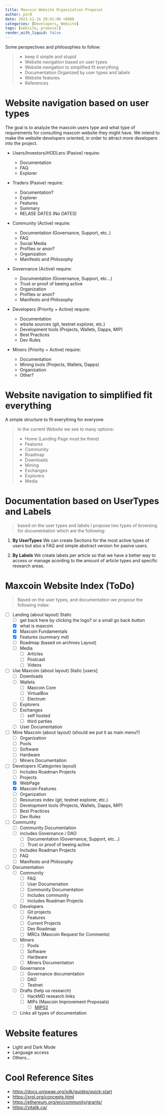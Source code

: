 ```yaml
---
title: Maxcoin Website Organization Proposal
author: p1r0
date: 2021-11-16 20:41:00 +0800
categories: [Developers, Website]
tags: [website, proposal]
render_with_liquid: false
---
```

Some perspectives and philosophies to follow: 

> * keep it simple and stupid
> * Website navigation based on user types
> * Website navigation to simplified fit everything
> * Documentation Organized by user types and labels
> * Website features
> * References

# Website navigation based on user types

The goal is to analyze the maxcoin users type and what type of requirements for consulting maxcoin website they might have. We intend to make the website developers oriented, in order to attract more developers into the project.

* Users/Investors/HODLers (Pasive)
    require: 
    * Documentation
    * FAQ
    * Explorer

* Traders (Pasive)
    require: 
    * Documentation?
    * Explorer
    * Features
    * Summary
    * RELASE DATES (No DATES)

* Community (Active)
    require: 
    * Documentation (Governance, Support, etc..)
    * FAQ
    * Social Media
    * Profiles or anon?
    * Organization
    * Manifesto and Philosophy

* Governance (Active)
  require: 
    * Documentation (Governance, Support, etc...)
    * Trust or proof of beeing active
    * Organization
    * Profiles or anon?
    * Manifesto and Philosophy

* Developers (Priority + Active)
    require: 
    * Documentation
    * wbsite sources (git, testnet explorer, etc.)
    * Development tools (Projects, Wallets, Dapps, MIP)
    * Best Practices
    * Dev Rules
* Miners (Priority + Active)
    require: 
    * Documentation
    * Mining tools (Projects, Wallets, Dapps)
    * Organization
    * Other?

# Website navigation to simplified fit everything 

A simple structure to fit everything for everyone 

> In the current Website we see to many options:
> * Home (Landing Page must be there)
> * Features
> * Community
> * Roadmap
> * Downloads
> * Mining 
> * Exchanges 
> * Explorers
> * Media

# Documentation based on UserTypes and Labels

> based on the user types and labels I propose two types of browsing for documentation which are the following:

1. **By UserTypes**
   We can create Sections for the most active types of users but also a FAQ and simple abstract version for pasive users.

2. **By Labels**
   We create labels per article so that we have a better way to access or manage acording to the amount of article types and specific research areas.

# Maxcoin Website Index (ToDo)
> Based on the user types, and documentation we propose the following index:

- [ ] Landing (about layout) Static
    - [ ] get back  here by clicking the logo? or a small go back button
    - [x] what is maxcoin
    - [x] Maxcoin Fundamentals
    - [x] Features (summary md)
    - [ ] Roadmap (based on archives Layout)
    - [ ] Media
        - [ ] Articles
        - [ ] Postcast
        - [ ] Videos
- [ ] Use Maxcoin (about layout) Static [users]
    - [ ] Downloads
    - [ ] Wallets
        - [ ] Maxcoin Core
        - [ ] VirtualBox
        - [ ] Electrum
    - [ ] Explorers
    - [ ] Exchanges
        - [ ] self hosted
        - [ ] third parties
    - [ ] User Documentation
- [ ] Mine Maxcoin (about layout) (should we put it as main menu?)
    - [ ] Organization
    - [ ] Pools
    - [ ] Software
    - [ ] Hardware
    - [ ] Miners Documentation
- [ ] Developers (Categories layout)
    - [ ] Includes Roadman Projects
    - [ ] Projects
    - [x] WebPage
    - [x] Maxcoin Features
    - [ ] Organization
    - [ ] Resources index (git, testnet explorer, etc.)
    - [ ] Development tools (Projects, Wallets, Dapps, MIP)
    - [ ] Best Practices
    - [ ] Dev Rules
- [ ] Community
    - [ ] Community Documentation
    - [ ] includes Governance / DAO
        - [ ] Documentation (Governance, Support, etc...)
        - [ ] Trust or proof of beeing active
    - [ ] Includes Roadman Projects
    - [ ] FAQ
    - [ ] Manifesto and Philosophy
- [ ] Documentation
    - [ ] Community
        - [ ] FAQ
        - [ ] User Documenation
        - [ ] Community Documentation
        - [ ] Includes community
        - [ ] Includes Roadman Projects
    - [ ] Developers
        - [ ] Git projects
        - [ ] Features
        - [ ] Current Projects
        - [ ] Dev Roadmap
        - [ ] MRCs (Maxcoin Request for Comments)
    - [ ] Miners
        - [ ] Pools
        - [ ] Software
        - [ ] Hardware
        - [ ] Miners Documentation
    - [ ] Governance 
        - [ ] Governance documentation
        - [ ] DAO
        - [ ] Testnet
    - [ ] Drafts (help us research)
        - [ ] HackMD research links
        - [ ] MIPs (Maxcoin Improvement Proposals)
            - [ ] [MIP02](https://hackmd.io/eHlVUFbITfa-Qt_khyrQjw)
    - [ ] Links all types of documentation

# Website features

* Light and Dark Mode
* Language access
* Others...


# Cool Reference Sites

* https://docs.uniswap.org/sdk/guides/quick-start
* https://xrpl.org/concepts.html
* https://ethereum.org/en/community/grants/
* https://vitalik.ca/

